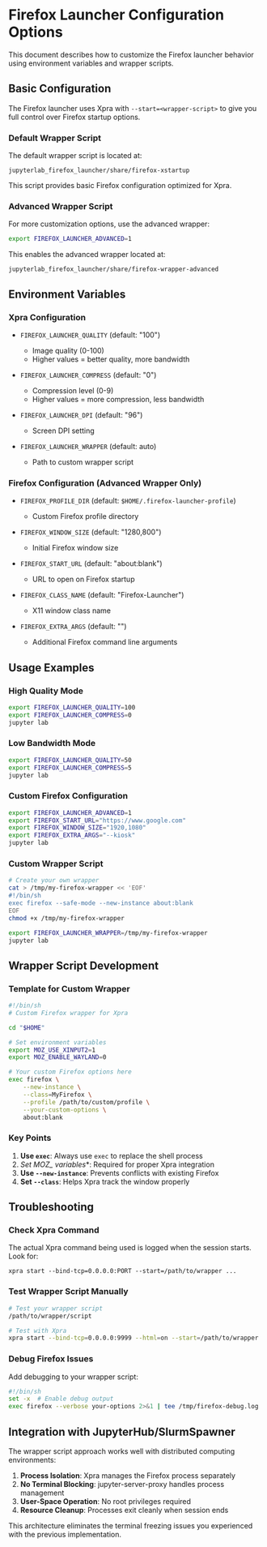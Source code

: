 # Firefox Launcher Configuration Options

This document describes how to customize the Firefox launcher behavior using environment variables and wrapper scripts.

## Basic Configuration

The Firefox launcher uses Xpra with `--start=<wrapper-script>` to give you full control over Firefox startup options.

### Default Wrapper Script

The default wrapper script is located at:
```
jupyterlab_firefox_launcher/share/firefox-xstartup
```

This script provides basic Firefox configuration optimized for Xpra.

### Advanced Wrapper Script

For more customization options, use the advanced wrapper:
```bash
export FIREFOX_LAUNCHER_ADVANCED=1
```

This enables the advanced wrapper located at:
```
jupyterlab_firefox_launcher/share/firefox-wrapper-advanced
```

## Environment Variables

### Xpra Configuration

- `FIREFOX_LAUNCHER_QUALITY` (default: "100")
  - Image quality (0-100)
  - Higher values = better quality, more bandwidth

- `FIREFOX_LAUNCHER_COMPRESS` (default: "0") 
  - Compression level (0-9)
  - Higher values = more compression, less bandwidth

- `FIREFOX_LAUNCHER_DPI` (default: "96")
  - Screen DPI setting

- `FIREFOX_LAUNCHER_WRAPPER` (default: auto)
  - Path to custom wrapper script

### Firefox Configuration (Advanced Wrapper Only)

- `FIREFOX_PROFILE_DIR` (default: `$HOME/.firefox-launcher-profile`)
  - Custom Firefox profile directory

- `FIREFOX_WINDOW_SIZE` (default: "1280,800")
  - Initial Firefox window size

- `FIREFOX_START_URL` (default: "about:blank")
  - URL to open on Firefox startup

- `FIREFOX_CLASS_NAME` (default: "Firefox-Launcher")
  - X11 window class name

- `FIREFOX_EXTRA_ARGS` (default: "")
  - Additional Firefox command line arguments

## Usage Examples

### High Quality Mode
```bash
export FIREFOX_LAUNCHER_QUALITY=100
export FIREFOX_LAUNCHER_COMPRESS=0
jupyter lab
```

### Low Bandwidth Mode
```bash
export FIREFOX_LAUNCHER_QUALITY=50
export FIREFOX_LAUNCHER_COMPRESS=5
jupyter lab
```

### Custom Firefox Configuration
```bash
export FIREFOX_LAUNCHER_ADVANCED=1
export FIREFOX_START_URL="https://www.google.com"
export FIREFOX_WINDOW_SIZE="1920,1080"
export FIREFOX_EXTRA_ARGS="--kiosk"
jupyter lab
```

### Custom Wrapper Script
```bash
# Create your own wrapper
cat > /tmp/my-firefox-wrapper << 'EOF'
#!/bin/sh
exec firefox --safe-mode --new-instance about:blank
EOF
chmod +x /tmp/my-firefox-wrapper

export FIREFOX_LAUNCHER_WRAPPER=/tmp/my-firefox-wrapper
jupyter lab
```

## Wrapper Script Development

### Template for Custom Wrapper

```bash
#!/bin/sh
# Custom Firefox wrapper for Xpra

cd "$HOME"

# Set environment variables
export MOZ_USE_XINPUT2=1
export MOZ_ENABLE_WAYLAND=0

# Your custom Firefox options here
exec firefox \
    --new-instance \
    --class=MyFirefox \
    --profile /path/to/custom/profile \
    --your-custom-options \
    about:blank
```

### Key Points

1. **Use `exec`**: Always use `exec` to replace the shell process
2. **Set MOZ_* variables**: Required for proper Xpra integration
3. **Use `--new-instance`**: Prevents conflicts with existing Firefox
4. **Set `--class`**: Helps Xpra track the window properly

## Troubleshooting

### Check Xpra Command
The actual Xpra command being used is logged when the session starts. Look for:
```
xpra start --bind-tcp=0.0.0.0:PORT --start=/path/to/wrapper ...
```

### Test Wrapper Script Manually
```bash
# Test your wrapper script
/path/to/wrapper/script

# Test with Xpra
xpra start --bind-tcp=0.0.0.0:9999 --html=on --start=/path/to/wrapper
```

### Debug Firefox Issues
Add debugging to your wrapper script:
```bash
#!/bin/sh
set -x  # Enable debug output
exec firefox --verbose your-options 2>&1 | tee /tmp/firefox-debug.log
```

## Integration with JupyterHub/SlurmSpawner

The wrapper script approach works well with distributed computing environments:

1. **Process Isolation**: Xpra manages the Firefox process separately
2. **No Terminal Blocking**: jupyter-server-proxy handles process management
3. **User-Space Operation**: No root privileges required
4. **Resource Cleanup**: Processes exit cleanly when session ends

This architecture eliminates the terminal freezing issues you experienced with the previous implementation.
